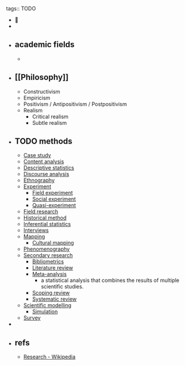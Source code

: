 tags:: TODO
- 🧐
-
- ## academic fields
  -
- ## [[Philosophy]]
  - Constructivism
  - Empiricism
  - Positivism / Antipositivism / Postpositivism
  - Realism
    - Critical realism
    - Subtle realism
- ## TODO methods
  - [Case study](https://en.wikipedia.org/wiki/Case_study "Case study")
  - [Content analysis](https://en.wikipedia.org/wiki/Content_analysis "Content analysis")
  - [Descriptive statistics](https://en.wikipedia.org/wiki/Descriptive_statistics "Descriptive statistics")
  - [Discourse analysis](https://en.wikipedia.org/wiki/Discourse_analysis "Discourse analysis")
  - [Ethnography](https://en.wikipedia.org/wiki/Ethnography "Ethnography")
  - [Experiment](https://en.wikipedia.org/wiki/Experiment "Experiment")
    - [Field experiment](https://en.wikipedia.org/wiki/Field_experiment "Field experiment")
    - [Social experiment](https://en.wikipedia.org/wiki/Social_experiment "Social experiment")
    - [Quasi-experiment](https://en.wikipedia.org/wiki/Quasi-experiment "Quasi-experiment")
  - [Field research](https://en.wikipedia.org/wiki/Field_research "Field research")
  - [Historical method](https://en.wikipedia.org/wiki/Historical_method "Historical method")
  - [Inferential statistics](https://en.wikipedia.org/wiki/Statistical_inference "Statistical inference")
  - [Interviews](https://en.wikipedia.org/wiki/Interview "Interview")
  - [Mapping](https://en.wikipedia.org/wiki/Cartography "Cartography")
    - [Cultural mapping](https://en.wikipedia.org/wiki/Cultural_mapping "Cultural mapping")
  - [Phenomenography](https://en.wikipedia.org/wiki/Phenomenography "Phenomenography")
  - [Secondary research](https://en.wikipedia.org/wiki/Secondary_research "Secondary research")
    - [Bibliometrics](https://en.wikipedia.org/wiki/Bibliometrics "Bibliometrics")
    - [Literature review](https://en.wikipedia.org/wiki/Literature_review "Literature review")
    - [Meta-analysis](https://en.wikipedia.org/wiki/Meta-analysis)
      - a statistical analysis that combines the results of multiple scientific studies.
    - [Scoping review](https://en.wikipedia.org/wiki/Scoping_review "Scoping review")
    - [Systematic review](https://en.wikipedia.org/wiki/Systematic_review "Systematic review")
  - [Scientific modelling](https://en.wikipedia.org/wiki/Scientific_modelling "Scientific modelling")
    - [Simulation](https://en.wikipedia.org/wiki/Simulation "Simulation")
  - [Survey](https://en.wikipedia.org/wiki/Survey_(human_research) "Survey (human research)")
-
- ## refs
  - [Research - Wikipedia](https://en.wikipedia.org/wiki/Research)